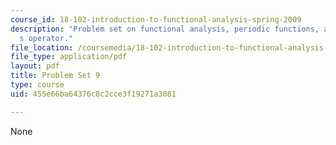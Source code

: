 ```yaml
---
course_id: 18-102-introduction-to-functional-analysis-spring-2009
description: "Problem set on functional analysis, periodic functions, and Schrodinger\u2019\
  s operator."
file_location: /coursemedia/18-102-introduction-to-functional-analysis-spring-2009/455e66ba64376c8c2cce3f19271a3081_MIT18_102s09_pset09.pdf
file_type: application/pdf
layout: pdf
title: Problem Set 9
type: course
uid: 455e66ba64376c8c2cce3f19271a3081

---
```

None